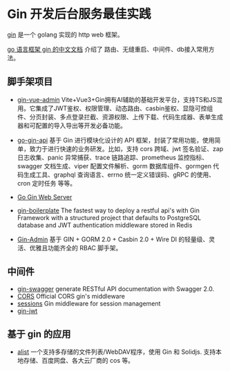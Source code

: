 # Gin 开发后台服务最佳实践

[gin](https://github.com/gin-gonic/gin) 是一个 golang 实现的 http web 框架。

[go 语言框架 gin 的中文文档](https://github.com/skyhee/gin-doc-cn) 介绍了 路由、无缝重启、中间件、db接入常用方法。


## 脚手架项目 

- [gin-vue-admin](https://github.com/flipped-aurora/gin-vue-admin) Vite+Vue3+Gin拥有AI辅助的基础开发平台，支持TS和JS混用。它集成了JWT鉴权、权限管理、动态路由、casbin鉴权、显隐可控组件、分页封装、多点登录拦截、资源权限、上传下载、代码生成器、表单生成器和可配置的导入导出等开发必备功能。

- [go-gin-api](https://github.com/xinliangnote/go-gin-api) 基于 Gin 进行模块化设计的 API 框架，封装了常用功能，使用简单，致力于进行快速的业务研发。比如，支持 cors 跨域、jwt 签名验证、zap 日志收集、panic 异常捕获、trace 链路追踪、prometheus 监控指标、swagger 文档生成、viper 配置文件解析、gorm 数据库组件、gormgen 代码生成工具、graphql 查询语言、errno 统一定义错误码、gRPC 的使用、cron 定时任务 等等。

- [Go Gin Web Server](https://github.com/render-examples/go-gin-web-server)

- [gin-boilerplate](https://github.com/Massad/gin-boilerplate) The fastest way to deploy a restful api's with Gin Framework with a structured project that defaults to PostgreSQL database and JWT authentication middleware stored in Redis

- [Gin-Admin](https://github.com/LyricTian/gin-admin) 基于 GIN + GORM 2.0 + Casbin 2.0 + Wire DI 的轻量级、灵活、优雅且功能齐全的 RBAC 脚手架。

## 中间件

- [gin-swagger](https://github.com/swaggo/gin-swagger) generate RESTful API documentation with Swagger 2.0.
- [CORS](https://github.com/gin-contrib/cors) Official CORS gin's middleware
- [sessions](https://github.com/gin-contrib/sessions) Gin middleware for session management
- [gin-jwt](https://github.com/appleboy/gin-jwt)

## 基于 gin 的应用

- [alist](https://github.com/AlistGo/alist) 一个支持多存储的文件列表/WebDAV程序，使用 Gin 和 Solidjs. 支持本地存储、百度网盘、各大云厂商的 cos 等。